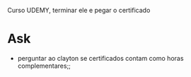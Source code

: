 Curso UDEMY, terminar ele e pegar o certificado

# Ask

- perguntar ao clayton se certificados contam como horas complementares;;